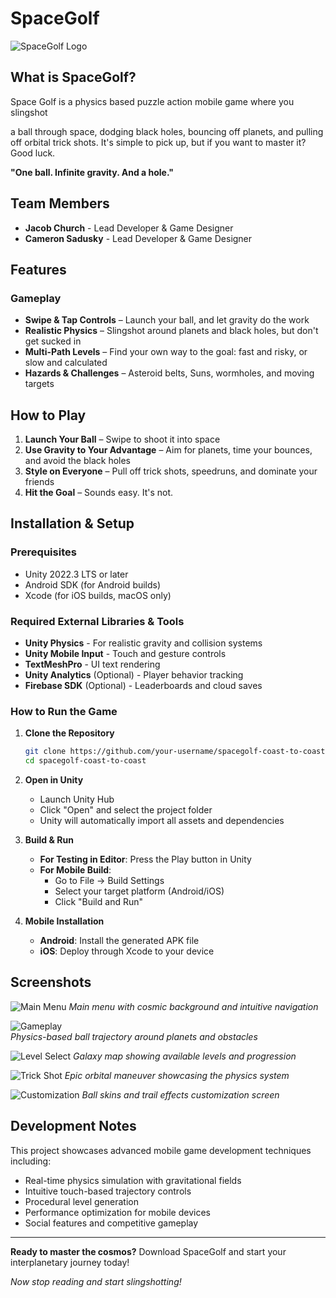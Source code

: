 # SpaceGolf

![SpaceGolf Logo](<img width="1320" height="572" alt="image" src="https://github.com/user-attachments/assets/4cb79457-3607-4702-999b-21b92347dbe4" />)

## What is SpaceGolf?
Space Golf is a physics based puzzle action mobile game where you slingshot

 a ball through space, dodging black holes, bouncing off planets, and pulling off orbital trick shots. It's simple to pick up, but if you want to master it? Good luck.

**"One ball. Infinite gravity. And a hole."**

## Team Members

- **Jacob Church** - Lead Developer & Game Designer
- **Cameron Sadusky** - Lead Developer & Game Designer

## Features

### Gameplay
- **Swipe & Tap Controls** – Launch your ball, and let gravity do the work
- **Realistic Physics** – Slingshot around planets and black holes, but don't get sucked in
- **Multi-Path Levels** – Find your own way to the goal: fast and risky, or slow and calculated
- **Hazards & Challenges** – Asteroid belts, Suns, wormholes, and moving targets

## How to Play

1. **Launch Your Ball** – Swipe to shoot it into space
2. **Use Gravity to Your Advantage** – Aim for planets, time your bounces, and avoid the black holes
3. **Style on Everyone** – Pull off trick shots, speedruns, and dominate your friends
4. **Hit the Goal** – Sounds easy. It's not.

## Installation & Setup

### Prerequisites
- Unity 2022.3 LTS or later
- Android SDK (for Android builds)
- Xcode (for iOS builds, macOS only)

### Required External Libraries & Tools
- **Unity Physics** - For realistic gravity and collision systems
- **Unity Mobile Input** - Touch and gesture controls
- **TextMeshPro** - UI text rendering
- **Unity Analytics** (Optional) - Player behavior tracking
- **Firebase SDK** (Optional) - Leaderboards and cloud saves

### How to Run the Game

1. **Clone the Repository**
   ```bash
   git clone https://github.com/your-username/spacegolf-coast-to-coast.git
   cd spacegolf-coast-to-coast
   ```

2. **Open in Unity**
   - Launch Unity Hub
   - Click "Open" and select the project folder
   - Unity will automatically import all assets and dependencies

3. **Build & Run**
   - **For Testing in Editor**: Press the Play button in Unity
   - **For Mobile Build**: 
     - Go to File → Build Settings
     - Select your target platform (Android/iOS)
     - Click "Build and Run"

4. **Mobile Installation**
   - **Android**: Install the generated APK file
   - **iOS**: Deploy through Xcode to your device

## Screenshots

![Main Menu](placeholder-main-menu.png)
*Main menu with cosmic background and intuitive navigation*

![Gameplay](placeholder-gameplay.png)  
*Physics-based ball trajectory around planets and obstacles*

![Level Select](placeholder-level-select.png)
*Galaxy map showing available levels and progression*

![Trick Shot](placeholder-trick-shot.png)
*Epic orbital maneuver showcasing the physics system*

![Customization](placeholder-customization.png)
*Ball skins and trail effects customization screen*

## Development Notes

This project showcases advanced mobile game development techniques including:
- Real-time physics simulation with gravitational fields
- Intuitive touch-based trajectory controls  
- Procedural level generation
- Performance optimization for mobile devices
- Social features and competitive gameplay

---

**Ready to master the cosmos?** Download SpaceGolf and start your interplanetary journey today!

*Now stop reading and start slingshotting!*
